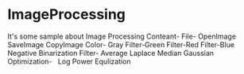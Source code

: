 # ImageProcessing
It's some sample about Image Processing
Conteant-
  File-
    OpenImage
    SaveImage
    CopyImage
  Color-
    Gray
    Filter-Green
    Filter-Red
    Filter-Blue
    Negative
    Binarization
  Filter-
    Average
    Laplace
    Median
    Gaussian
  Optimization-
    Log
    Power
    Equlization
